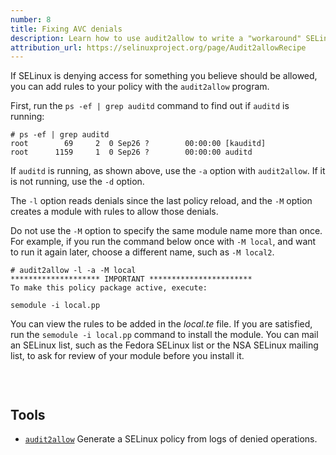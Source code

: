```yaml
---
number: 8
title: Fixing AVC denials
description: Learn how to use audit2allow to write a "workaround" SELinuxpolicy
attribution_url: https://selinuxproject.org/page/Audit2allowRecipe
---
```


If SELinux is denying access for something you believe should be allowed, you
can add rules to your policy with the `audit2allow` program.

First, run the `ps -ef | grep auditd` command to find out if `auditd` is
running:

```
# ps -ef | grep auditd
root        69     2  0 Sep26 ?        00:00:00 [kauditd]
root      1159     1  0 Sep26 ?        00:00:00 auditd
```

If `auditd` is running, as shown above, use the `-a` option with
`audit2allow`. If it is not running, use the `-d` option.

The `-l` option reads denials since the last policy reload, and the `-M`
option creates a module with rules to allow those denials.

Do not use the `-M` option to specify the same module name more than once.
For example, if you run the command below once with `-M local`, and want to
run it again later, choose a different name, such as `-M local2`.

```
# audit2allow -l -a -M local
******************** IMPORTANT ***********************
To make this policy package active, execute:

semodule -i local.pp
```

You can view the rules to be added in the _local.te_ file. If you are
satisfied, run the `semodule -i local.pp` command to install the module. You
can mail an SELinux list, such as the Fedora SELinux list or the NSA SELinux
mailing list, to ask for review of your module before you install it. 

<p style="padding-top:30px">
  <h2>Tools</h2>
</p>

* [`audit2allow`](https://linux.die.net/man/1/audit2allow) Generate a SELinux
policy from logs of denied operations.
